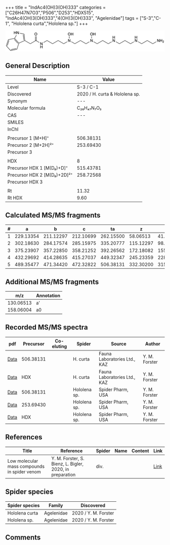 +++
title = "IndAc4(OH)3(OH)333"
categories = ["C26H47N7O3","P506","D253","HDX515",
"IndAc4(OH)3(OH)333","4(OH)3(OH)333",
"Agelenidae"]
tags = ["S-3","C-1",
"Hololena curta","Hololena sp."]
+++

![](/img/IndAc4(OH)3(OH)333.png)

## General Description

| Name                       | Value              |
|----------------------------|--------------------|
| Level                      | S-3 / C-1          |
| Discovered                 | 2020 / H. curta & Hololena sp. |
| Synonym                    | ---                |
| Molecular formula          | C₂₆H₄₇N₇O₃                   |
| CAS                        | ---                |
| SMILES |   |
| InChI  |   |
|                            |                    |
| Precursor 1 [M+H]⁺          | 506.38131        |
| Precursor 2 [M+2H]²⁺        | 253.69430        |
| Precursor 3                 |                  |
|                             |                  |
| HDX                         | 8                |
| Precursor HDX 1 [M(D₈)+D]⁺   | 515.43781        |
| Precursor HDX 2 [M(D₈)+2D]²⁺ | 258.72568        |
| Precursor HDX 3             |                  |
|                            |                    |
| Rt                         | 11.32                   |
| Rt HDX                     | 9.60                   |

## Calculated MS/MS fragments

| # | a         | b         | c         | ta        | z         | y         | tz        |
|---|-----------|-----------|-----------|-----------|-----------|-----------|-----------|
| 1 | 229.13354 | 211.12297 | 212.10699 | 262.15500 | 58.06513 | 41.03858 | 75.09167 |
| 2 | 302.18630 | 284.17574 | 285.15975 | 335.20777 | 115.12297 | 98.09643 | 132.14952 |
| 3 | 375.23907 | 357.22850 | 358.21252 | 392.26562 | 172.18082 | 155.15428 | 205.20229 |
| 4 | 432.29692 | 414.28635 | 415.27037 | 449.32347 | 245.23359 | 228.20704 | 278.25505 |
| 5 | 489.35477 | 471.34420 | 472.32822 | 506.38131 | 332.30200 | 315.27545 | 349.32855 |

## Additional MS/MS fragments

| m/z | Annotation |
|-----|------------|
| 130.06513 | a'         |
| 158.06004 | a0         |

## Recorded MS/MS spectra

| pdf                                             | Precursor | Co-eluting | Spider      | Source                       | Author        |
|-------------------------------------------------|-----------|------------|-------------|------------------------------|---------------|
| [Data](/pdf/H-curta/506_IndAc4(OH)3(OH)333_Hc.pdf) | 506.38131 |           | H. curta | Fauna Laboratories Ltd., KAZ | Y. M. Forster |
| [Data](/pdf/H-curta/506_IndAc4(OH)3(OH)333_Hc_HDX.pdf) | HDX |           | H. curta | Fauna Laboratories Ltd., KAZ | Y. M. Forster |
| [Data](/pdf/Hololena-sp/506_IndAc4(OH)3(OH)333_Ho-sp.pdf) | 506.38131 |           | Hololena sp. | Spider Pharm, USA | Y. M. Forster |
| [Data](/pdf/Hololena-sp/506_IndAc4(OH)3(OH)333_Ho-sp_2.pdf) | 253.69430  |           | Hololena sp. | Spider Pharm, USA | Y. M. Forster |
| [Data](/pdf/Hololena-sp/506_IndAc4(OH)3(OH)333_Ho-sp_HDX.pdf) | HDX |           | Hololena sp. | Spider Pharm, USA | Y. M. Forster |

## References

| Title | Reference | Spider | Name | Content | Link |
|-------|-----------|--------|------|---------|------|
| Low molecular mass compounds in spider venom      | Y. M. Forster, S. Bienz, L. Bigler, 2020, in preparation          | div.       |   |   | [Link](unknown) |

## Spider species

| Spider species     | Family     | Discovered           |
|--------------------|------------|----------------------|
| Hololena curta | Agelenidae | 2020 / Y. M. Forster |
| Hololena sp. | Agelenidae | 2020 / Y. M. Forster |


## Comments